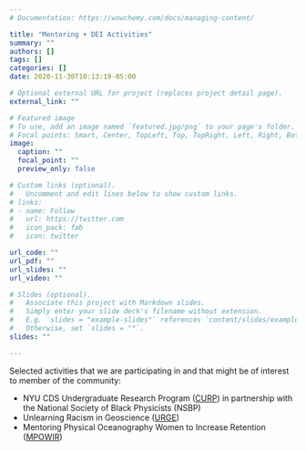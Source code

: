 ```yaml
---
# Documentation: https://wowchemy.com/docs/managing-content/

title: "Mentoring + DEI Activities"
summary: ""
authors: []
tags: []
categories: []
date: 2020-11-30T10:13:19-05:00

# Optional external URL for project (replaces project detail page).
external_link: ""

# Featured image
# To use, add an image named `featured.jpg/png` to your page's folder.
# Focal points: Smart, Center, TopLeft, Top, TopRight, Left, Right, BottomLeft, Bottom, BottomRight.
image:
  caption: ""
  focal_point: ""
  preview_only: false

# Custom links (optional).
#   Uncomment and edit lines below to show custom links.
# links:
# - name: Follow
#   url: https://twitter.com
#   icon_pack: fab
#   icon: twitter

url_code: ""
url_pdf: ""
url_slides: ""
url_video: ""

# Slides (optional).
#   Associate this project with Markdown slides.
#   Simply enter your slide deck's filename without extension.
#   E.g. `slides = "example-slides"` references `content/slides/example-slides.md`.
#   Otherwise, set `slides = ""`.
slides: ""

---
```


Selected activities that we are participating in and that might be of interest to member of the community: 
-  NYU CDS Undergraduate Research Program ([CURP](https://github.com/LaureZanna/starter-academic/new/master/content/project)) in partnership with the National Society of Black Physicists (NSBP)
- Unlearning Racism in Geoscience ([URGE](https://urgeoscience.org))
- Mentoring Physical Oceanography Women to Increase Retention ([MPOWIR](http://mpowir.org))

